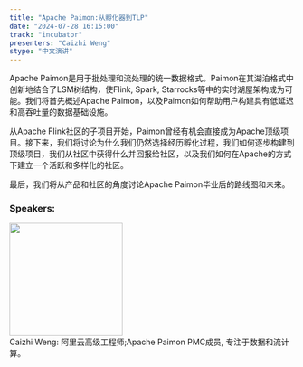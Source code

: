 ```yaml
---
title: "Apache Paimon:从孵化器到TLP"
date: "2024-07-28 16:15:00" 
track: "incubator"
presenters: "Caizhi Weng"
stype: "中文演讲"
---
```

Apache Paimon是用于批处理和流处理的统一数据格式。Paimon在其湖泊格式中创新地结合了LSM树结构，使Flink, Spark, Starrocks等中的实时湖屋架构成为可能。我们将首先概述Apache Paimon，以及Paimon如何帮助用户构建具有低延迟和高吞吐量的数据基础设施。

从Apache Flink社区的子项目开始，Paimon曾经有机会直接成为Apache顶级项目。接下来，我们将讨论为什么我们仍然选择经历孵化过程，我们如何逐步构建到顶级项目，我们从社区中获得什么并回报给社区，以及我们如何在Apache的方式下建立一个活跃和多样化的社区。

最后，我们将从产品和社区的角度讨论Apache Paimon毕业后的路线图和未来。
 ### Speakers: 
 <img src="https://sessionize.com/image/7ac2-400o400o1-DkTE1662S1ifWan92riQ9w.png" width="200" /><br>Caizhi Weng: 阿里云高级工程师;Apache Paimon PMC成员, 专注于数据和流计算。
 <br><br>